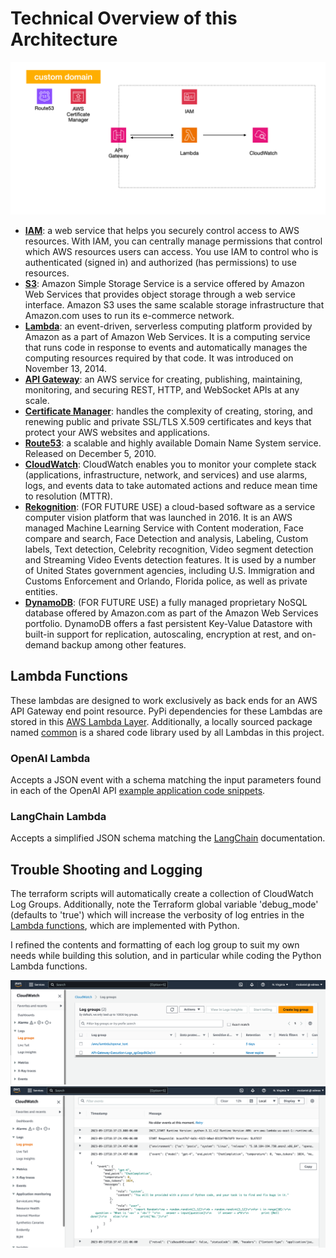 # Technical Overview of this Architecture

![AWS Diagram](https://github.com/FullStackWithLawrence/aws-openai/blob/main/doc/img/aws-diagram.png "AWS Diagram")

- **[IAM](https://aws.amazon.com/iam/)**: a web service that helps you securely control access to AWS resources. With IAM, you can centrally manage permissions that control which AWS resources users can access. You use IAM to control who is authenticated (signed in) and authorized (has permissions) to use resources.
- **[S3](https://aws.amazon.com/s3/)**: Amazon Simple Storage Service is a service offered by Amazon Web Services that provides object storage through a web service interface. Amazon S3 uses the same scalable storage infrastructure that Amazon.com uses to run its e-commerce network.
- **[Lambda](https://aws.amazon.com/lambda/)**: an event-driven, serverless computing platform provided by Amazon as a part of Amazon Web Services. It is a computing service that runs code in response to events and automatically manages the computing resources required by that code. It was introduced on November 13, 2014.
- **[API Gateway](https://aws.amazon.com/api-gateway/)**: an AWS service for creating, publishing, maintaining, monitoring, and securing REST, HTTP, and WebSocket APIs at any scale.
- **[Certificate Manager](https://aws.amazon.com/certificate-manager/)**: handles the complexity of creating, storing, and renewing public and private SSL/TLS X.509 certificates and keys that protect your AWS websites and applications.
- **[Route53](https://aws.amazon.com/route53/)**: a scalable and highly available Domain Name System service. Released on December 5, 2010.
- **[CloudWatch](https://aws.amazon.com/cloudwatch/)**: CloudWatch enables you to monitor your complete stack (applications, infrastructure, network, and services) and use alarms, logs, and events data to take automated actions and reduce mean time to resolution (MTTR).
- **[Rekognition](https://aws.amazon.com/rekognition/)**: (FOR FUTURE USE) a cloud-based software as a service computer vision platform that was launched in 2016. It is an AWS managed Machine Learning Service with Content moderation, Face compare and search, Face Detection and analysis, Labeling, Custom labels, Text detection, Celebrity recognition, Video segment detection and Streaming Video Events detection features. It is used by a number of United States government agencies, including U.S. Immigration and Customs Enforcement and Orlando, Florida police, as well as private entities.
- **[DynamoDB](https://aws.amazon.com/dynamodb/)**: (FOR FUTURE USE) a fully managed proprietary NoSQL database offered by Amazon.com as part of the Amazon Web Services portfolio. DynamoDB offers a fast persistent Key-Value Datastore with built-in support for replication, autoscaling, encryption at rest, and on-demand backup among other features.

## Lambda Functions

These lambdas are designed to work exclusively as back ends for an AWS API Gateway end point resource. PyPi dependencies for these Lambdas are stored in this [AWS Lambda Layer](../api/terraform/python/layer_genai/). Additionally, a locally sourced package named [common](../api/terraform/python/openai_api/common/) is a shared code library used by all Lambdas in this project.

### OpenAI Lambda

Accepts a JSON event with a schema matching the input parameters found in each of the OpenAI API [example application code snippets](https://platform.openai.com/examples/default-grammar/).

### LangChain Lambda

Accepts a simplified JSON schema matching the [LangChain](https://www.langchain.com/) documentation.

## Trouble Shooting and Logging

The terraform scripts will automatically create a collection of CloudWatch Log Groups. Additionally, note the Terraform global variable 'debug_mode' (defaults to 'true') which will increase the verbosity of log entries in the [Lambda functions](./terraform/python/), which are implemented with Python.

I refined the contents and formatting of each log group to suit my own needs while building this solution, and in particular while coding the Python Lambda functions.

![CloudWatch Logs](https://github.com/FullStackWithLawrence/aws-openai/blob/main/doc/img/cloudwatch-1.png "CloudWatch Logs")
![CloudWatch Logs](https://github.com/FullStackWithLawrence/aws-openai/blob/main/doc/img/cloudwatch-2.png "CloudWatch Logs")
